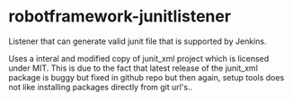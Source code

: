 robotframework-junitlistener
============================

Listener that can generate valid junit file that is supported by Jenkins.

Uses a interal and modified copy of junit_xml project which is licensed under MIT.
This is due to the fact that latest release of the junit_xml package is buggy but
fixed in github repo but then again, setup tools does not like installing packages
directly from git url's..



